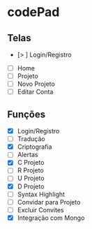 # codePad
## Telas
- [> ] Login/Registro
- [ ] Home
- [ ] Projeto
- [ ] Novo Projeto
- [ ] Editar Conta

## Funções
- [X] Login/Registro
- [ ] Tradução
- [X] Criptografia
- [ ] Alertas
- [X] C Projeto
- [ ] R Projeto
- [ ] U Projeto
- [X] D Projeto
- [ ] Syntax Highlight
- [ ] Convidar para Projeto
- [ ] Excluir Convites
- [X] Integração com Mongo